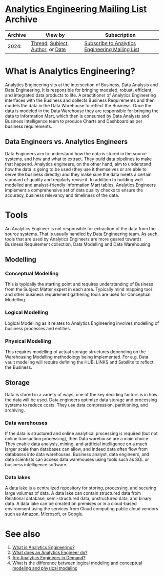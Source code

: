 # [Analytics Engineering Mailing List](https://analyticsengineering.net/mailman/listinfo/wranglers) Archive

|Archive| 	View by| Subscription |
|-------|----------|------|
|2024:| 	[Thread](/2024/thread.html), [Subject](/2024/subject.html), [Author](/2024/author.html), or [Date](/2024/date.html)| [Subscribe to Analytics Engineering Mailing List](https://analyticsengineering.net/mailman/listinfo/wranglers)|


# What is Analytics Engineering?
Analytics Engineering sits at the intersection of Business, Data Analysis and Data Engineering. It is responsible for bringing modeled, robust, efficient, and integrated data products to life. A practitioner of Analytics Engineering interfaces with the Business and collects Business Requirements and then models the data in the Data Warehouse to reflect the Business. Once the data is modeled in the Data Warehouse they are responsible for bringing the data to Information Mart, which then is consumed by Data Analysts and Business Intelligence team to produce Charts and Dashboard as per business requirements.

## Data Engineers vs. Analytics Engineers

Data Engineers aim to understand how the data is stored in the source systems, and how and what to extract. They build data pipelines to make that happend. Analytics engineers, on the other hand, aim to understand how the data is going to be used (they use it themselves or are able to serve the business directly) and they make sure the data meets a certain standard of quality and regularly revise it. In addition to building well modelled and analyst-friendly Information Mart tables, Analytics Engineers implement a comprehensive set of data quality checks to ensure the accuracy, business relevancy and timeliness of the data.

# Tools
An Analytics Engineer is not responsible for extraction of the data from the source systems. That is usually handled by Data Engineering team. As such, tools that are used by Analytics Engineers are more geared towards Business Requirement collection, Data Modelling and Data Warehousing 

## Modelling

### Conceptual Modelling
This is typically the starting point and requires understanding of Business from the Subject Matter expert in each area. Typically mind mapping tool and other business requirement gathering tools are used for Conceptual Modelling.

### Logical Modelling
Logical Modelling as it relates to Analytics Engineering involves modelling of business processes and entities.

### Physical Modelling
This requires modelling of actual storage structures depending on the Warehousing Modelling methodology being implemented. For e.g. Data vault modeling will require defining the HUB, LINKS and Satellite to reflect the Business.

## Storage
Data is stored in a variety of ways, one of the key deciding factors is in how the data will be used. Data engineers optimize data storage and processing systems to reduce costs. They use data compression, partitioning, and archiving.

### Data warehouses

If the data is structured and online analytical processing is required (but not online transaction processing), then Data warehouse are a main choice. They enable data analysis, mining, and artificial intelligence on a much larger scale than databases can allow, and indeed data often flow from databases into data warehouses. Business analyst, data engineers, and data scientists can access data warehouses using tools such as SQL or business intelligence software.

### Data lakes 
A data lake is a centralized repository for storing, processing, and securing large volumes of data. A data lake can contain structured data from Relational database, semi-structured data, unstructured data, and binary data. A data lake can be created on premises or in a cloud-based environment using the services from Cloud computing public cloud vendors such as Amazon, Microsoft, or Google.

# See also
1. [What is Analytics Engineering?](what-is-analytics-engineering.md)
2. [What does an Analytics Engineer do?](what-does-an-analytics-engineering-do.md)
3. [Are Analytics Engineers in Demand?](are-analytics-engineers-in-demand.md)
4. [What is the difference between logical modeling and conceptual modeling and physical modeling](what-is-the-difference-between-logical-modelling-and-conceptual-modelling-and-physical-modelling.md)
